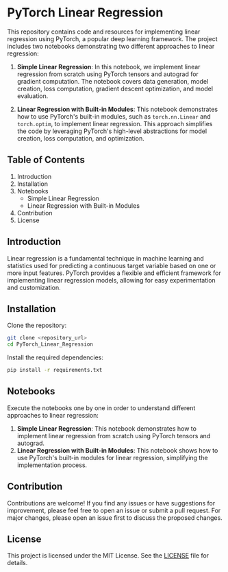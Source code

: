 # PyTorch Linear Regression

This repository contains code and resources for implementing linear regression using PyTorch, a popular deep learning framework. The project includes two notebooks demonstrating two different approaches to linear regression:

1. **Simple Linear Regression**: In this notebook, we implement linear regression from scratch using PyTorch tensors and autograd for gradient computation. The notebook covers data generation, model creation, loss computation, gradient descent optimization, and model evaluation.

2. **Linear Regression with Built-in Modules**: This notebook demonstrates how to use PyTorch's built-in modules, such as `torch.nn.Linear` and `torch.optim`, to implement linear regression. This approach simplifies the code by leveraging PyTorch's high-level abstractions for model creation, loss computation, and optimization.

## Table of Contents

1. Introduction
2. Installation
3. Notebooks
    - Simple Linear Regression
    - Linear Regression with Built-in Modules
4. Contribution
5. License

## Introduction

Linear regression is a fundamental technique in machine learning and statistics used for predicting a continuous target variable based on one or more input features. PyTorch provides a flexible and efficient framework for implementing linear regression models, allowing for easy experimentation and customization.

## Installation

Clone the repository:

```bash
git clone <repository_url>
cd PyTorch_Linear_Regression
```

Install the required dependencies:

```bash
pip install -r requirements.txt
```

## Notebooks

Execute the notebooks one by one in order to understand different approaches to linear regression:

1. **Simple Linear Regression**: This notebook demonstrates how to implement linear regression from scratch using PyTorch tensors and autograd.
2. **Linear Regression with Built-in Modules**: This notebook shows how to use PyTorch's built-in modules for linear regression, simplifying the implementation process.

## Contribution

Contributions are welcome! If you find any issues or have suggestions for improvement, please feel free to open an issue or submit a pull request. For major changes, please open an issue first to discuss the proposed changes.

## License

This project is licensed under the MIT License. See the [LICENSE](LICENSE) file for details.
